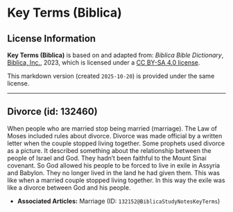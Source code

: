 # Key Terms (Biblica)

## License Information

**Key Terms (Biblica)** is based on and adapted from: _Biblica Bible Dictionary_, [Biblica, Inc.](https://www.biblica.com/), 2023, which is licensed under a [CC BY-SA 4.0 license](https://creativecommons.org/licenses/by-sa/4.0/legalcode.en).

This markdown version (created `2025-10-20`) is provided under the same license.



--------------------------------

## Divorce (id: 132460)

When people who are married stop being married (marriage). The Law of Moses included rules about divorce. Divorce was made official by a written letter when the couple stopped living together. Some prophets used divorce as a picture. It described something about the relationship between the people of Israel and God. They hadn’t been faithful to the Mount Sinai covenant. So God allowed his people to be forced to live in exile in Assyria and Babylon. They no longer lived in the land he had given them. This was like when a married couple stopped living together. In this way the exile was like a divorce between God and his people.

* **Associated Articles:** Marriage (ID: `132152@BiblicaStudyNotesKeyTerms`)

